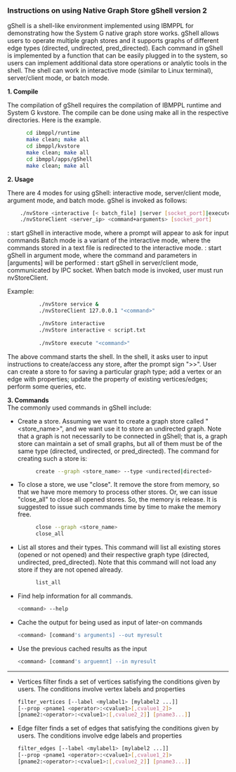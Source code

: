 ### Instructions on using Native Graph Store gShell version 2

gShell is a shell-like environment implemented using IBMPPL for demonstrating
how the System G native graph store works. gShell allows users to operate
multiple graph stores and it supports graphs of different edge types
(directed, undirected, pred_directed). Each command in gShell is implemented
by a function that can be easily plugged in to the system, so users can
implement additional data store operations or analytic tools in the shell. The
shell can work in interactive mode (similar to Linux terminal), server/client
mode, or batch mode.

<b> 1. Compile </b>

The compilation of gShell requires the compilation of IBMPPL runtime and System G kvstore. The compile can be done using make all in the respective directories. Here is the example.

```bash
      cd ibmppl/runtime
	  make clean; make all
      cd ibmppl/kvstore
	  make clean; make all
      cd ibmppl/apps/gShell
      make clean; make all
```

<b> 2. Usage </b>

There are 4 modes for using gShell: interactive mode, server/client mode, argument mode, and batch mode. gShel is invoked as follows:

```bash
    ./nvStore <interactive [< batch_file] |server [socket_port]|execute [arguments]> 
	./nvStoreClient <server_ip> <command+arguments> [socket_port]
```
<interactive>: start gShell in interactive mode, where a prompt will appear to ask for input commands
Batch mode is a variant of the interactive mode, where the commands stored in a text file is redirected to the interactive mode.
<execute>: start gShell in argument mode, where the command and parameters in [arguments] will be performed 
<server>: start gShell in server/client mode, communicated by IPC socket. When batch mode is invoked, user must run nvStoreClient.

Example: 

```bash
          ./nvStore service &
		  ./nvStoreClient 127.0.0.1 "<command>" 

          ./nvStore interactive
          ./nvStore interactive < script.txt
		  
          ./nvStore execute "<command>"
```

The above command starts the shell. In the shell, it asks user to input instructions to create/access any store, after the prompt sign ">>". User can create a store to for saving a particular graph type; add a vertex or an edge with properties; update the property of existing vertices/edges; perform some queries, etc.
	
<b> 3. Commands </b>	
The commonly used commands in gShell include:

- Create a store. Assuming we want to create a graph store called "<store_name>", and we want use it to store an undirected graph. Note that a graph is not necessarily to be connected in gShell; that is, a graph store can maintain a set of small graphs, but all of them must be of the same type (directed, undirected, or pred_directed). The command for creating such a store is:

```bash
         create --graph <store_name> --type <undirected|directed>
```

- To close a store, we use "close". It remove the store from memory, so that we have more memory to process other stores. Or, we can issue "close_all" to close all opened stores. So, the memory is release. It is suggested to issue such commands time by time to make the memory free. 

```bash
         close --graph <store_name>
         close_all
```
 
- List all stores and their types. This command will list all existing stores (opened or not opened) and their respective graph type (directed, undirected, pred_directed). Note that this command will not load any store if they are not opened already. 

```bash
         list_all 
```

- Find help information for all commands.

  ```bash
  <command> --help
  ````
  
- Cache the output for being used as input of later-on commands

  ```bash
  <command> [command's arguments] --out myresult
  ````
  
- Use the previous cached results as the input

  ```bash
  <command> [command's arguemnt] --in myresult
  ````

------------

- Vertices filter finds a set of vertices satisfying the conditions given
  by users. The conditions involve vertex labels and properties
  
  ```bash
  filter_vertices [--label <mylabel1> [mylabel2 ...]]
  [--prop <pname1 <operator>:<cvalue1>[,cvalue1_2]>
  [pname2:<operator>:<cvalue1>:[,cvalue2_2]] [pname3...]] 
  ````

- Edge filter finds a set of edges that satisfying the conditions given by
  users. The conditions involve edge labels and properties

  ```bash
  filter_edges [--label <mylabel1> [mylabel2 ...]]
  [--prop <pname1 <operator>:<cvalue1>[,cvalue1_2]>
  [pname2:<operator>:<cvalue1>:[,cvalue2_2]] [pname3...]] 
  ````
